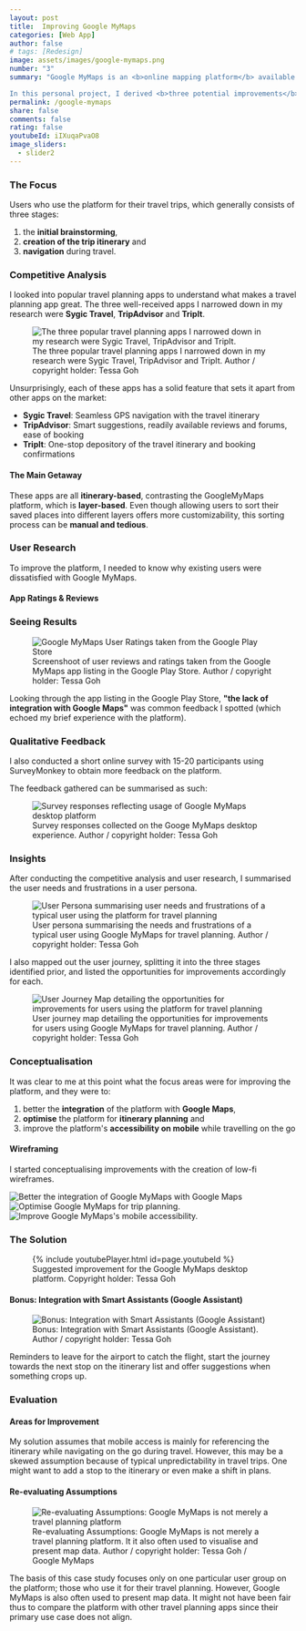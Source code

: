 ```yaml
---
layout: post
title:  Improving Google MyMaps
categories: [Web App]
author: false
# tags: [Redesign]
image: assets/images/google-mymaps.png
number: "3"
summary: "Google MyMaps is an <b>online mapping platform</b> available on both <b>web and mobile</b>. It allows its users to create <b>custom maps and share them</b> for collaboration. A large user group are <b>travellers who use the app for travel planning and navigating on the go</b>. With a rising number of travel planning sites and apps, a redesign is overdue for the platform to stay competitive in the long run. 

In this personal project, I derived <b>three potential improvements</b> for the platform. I arrived at these solutions by <b>analysing other existing travel apps</b> and <b>conducting user research</b> to understand how Google MyMaps was lacking compared to its competitors. "
permalink: /google-mymaps
share: false
comments: false
rating: false
youtubeId: iIXuqaPvaO8
image_sliders: 
  - slider2
---
```


### The Focus

Users who use the platform for their travel trips, which generally consists of three stages:
1. the **initial brainstorming**,
2. **creation of the trip itinerary** and
3. **navigation** during travel.

### Competitive Analysis

I looked into popular travel planning apps to understand what makes a travel planning app great. The three well-received apps I narrowed down in my research were **Sygic Travel**, **TripAdvisor** and **TripIt**.

<figure>
  <img src="{{site.url}}/assets/images/google-mymaps-ca1.png" alt="The three popular travel planning apps I narrowed down in my research were Sygic Travel, TripAdvisor and TripIt."/>
  <figcaption>The three popular travel planning apps I narrowed down in my research were Sygic Travel, TripAdvisor and TripIt. Author / copyright holder: Tessa Goh</figcaption>
</figure>

Unsurprisingly, each of these apps has a solid feature that sets it apart from other apps on the market:
* **Sygic Travel**: Seamless GPS navigation with the travel itinerary
* **TripAdvisor**: Smart suggestions, readily available reviews and forums, ease of booking
* **TripIt**: One-stop depository of the travel itinerary and booking confirmations

#### The Main Getaway

These apps are all **itinerary-based**, contrasting the GoogleMyMaps platform, which is **layer-based**. Even though allowing users to sort their saved places into different layers offers more customizability, this sorting process can be **manual and tedious**. 

### User Research

To improve the platform, I needed to know why existing users were dissatisfied with Google MyMaps. 

#### App Ratings & Reviews

### Seeing Results
<figure>
  <img src="{{site.url}}/assets/images/google-mymaps-ur1.png" alt="Google MyMaps User Ratings taken from the Google Play Store"/>
  <figcaption>Screenshoot of user reviews and ratings taken from the Google MyMaps app listing in the Google Play Store. Author / copyright holder: Tessa Goh</figcaption>
</figure>

Looking through the app listing in the Google Play Store, **"the lack of integration with Google Maps"** was common feedback I spotted (which echoed my brief experience with the platform). 

### Qualitative Feedback

I also conducted a short online survey with 15-20 participants using SurveyMonkey to obtain more feedback on the platform. 

The feedback gathered can be summarised as such:

<figure>
  <img src="{{site.url}}/assets/images/google-mymaps-ur2.png" alt="Survey responses reflecting usage of Google MyMaps desktop platform"/>
  <figcaption>Survey responses collected on the Googe MyMaps desktop experience. Author / copyright holder: Tessa Goh</figcaption>
</figure>

### Insights

After conducting the competitive analysis and user research, I summarised the user needs and frustrations in a user persona.

<figure>
  <img src="{{site.url}}/assets/images/google-mymaps-persona.png" alt="User Persona summarising user needs and frustrations of a typical user using the platform for travel planning"/>
  <figcaption>User persona summarising the needs and frustrations of a typical user using Google MyMaps for travel planning. Author / copyright holder: Tessa Goh</figcaption>
</figure>

I also mapped out the user journey, splitting it into the three stages identified prior, and listed the opportunities for improvements accordingly for each.

<figure>
  <img src="{{site.url}}/assets/images/google-mymaps-userjourney.png" alt="User Journey Map detailing the opportunities for improvements for users using the platform for travel planning"/>
  <figcaption>User journey map detailing the opportunities for improvements for users using Google MyMaps for travel planning. Author / copyright holder: Tessa Goh</figcaption>
</figure>

### Conceptualisation

It was clear to me at this point what the focus areas were for improving the platform, and they were to:
1. better the **integration** of the platform with **Google Maps**,
2. **optimise** the platform for **itinerary planning** and
3. improve the platform's **accessibility on mobile** while travelling on the go

#### Wireframing
I started conceptualising improvements with the creation of low-fi wireframes.

<div id="slider">
	
  <img src="{{site.url}}/assets/images/google-mymaps-wireframes_gm-integration.png" title="Low-fi wireframes I drew to kickstart my solutioning (1/3)" alt="Better the integration of Google MyMaps with Google Maps">
	
  <img data-src="{{site.url}}/assets/images/google-mymaps-wireframes_trip.png" title="Low-fi wireframes I drew to kickstart my solutioning (2/3)" src="" alt="Optimise Google MyMaps for trip planning.">
	
  <img data-src="{{site.url}}/assets/images/google-mymaps-wireframes_mobile-accessibility.png" data-src-2x="" src="" title="Low-fi wireframes I drew to kickstart my solutioning (3/3)" alt="Improve Google MyMaps's mobile accessibility.">
  
</div>

<script>
  new IdealImageSlider.Slider('#slider');
  var slider = new IdealImageSlider.Slider({
	selector: '#slider',
	height: 400, // Required but can be set by CSS
	interval: 4000
});
  slider.addCaptions();
  slider.start();
</script>

### The Solution

<figure>
  {% include youtubePlayer.html id=page.youtubeId %}
  <figcaption>Suggested improvement for the Google MyMaps desktop platform. Copyright holder: Tessa Goh</figcaption>
</figure>

#### Bonus: Integration with Smart Assistants (Google Assistant)
<figure>
  <img src="{{site.url}}/assets/images/google-mymaps-assistant.png" alt="Bonus: Integration with Smart Assistants (Google Assistant)"/>
  <figcaption>Bonus: Integration with Smart Assistants (Google Assistant). Author / copyright holder: Tessa Goh</figcaption>
</figure>

Reminders to leave for the airport to catch the flight, start the journey towards the next stop on the itinerary list and offer suggestions when something crops up.

### Evaluation

#### Areas for Improvement
My solution assumes that mobile access is mainly for referencing the itinerary while navigating on the go during travel. However, this may be a skewed assumption because of typical unpredictability in travel trips. One might want to add a stop to the itinerary or even make a shift in plans.

#### Re-evaluating Assumptions

<figure>
  <img src="{{site.url}}/assets/images/google-mymaps-explore.png" alt="Re-evaluating Assumptions: Google MyMaps is not merely a travel planning platform"/>
  <figcaption>Re-evaluating Assumptions: Google MyMaps is not merely a travel planning platform. It it also often used to visualise and present map data. Author / copyright holder: Tessa Goh / Google MyMaps</figcaption>
</figure>

The basis of this case study focuses only on one particular user group on the platform; those who use it for their travel planning. However, Google MyMaps is also often used to present map data. It might not have been fair thus to compare the platform with other travel planning apps since their primary use case does not align.



